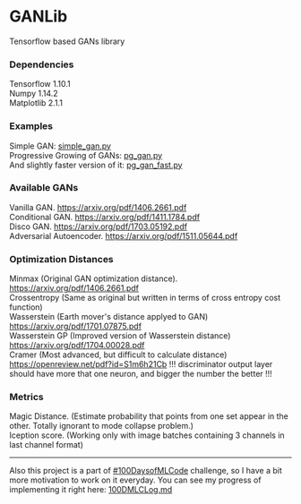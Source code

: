 # GANLib
Tensorflow based GANs library

### Dependencies
Tensorflow 1.10.1  
Numpy 1.14.2  
Matplotlib 2.1.1  

### Examples
Simple GAN: [simple_gan.py](https://github.com/Mylittlerapture/GANLib/blob/master/examples/simple_gan.py)  
Progressive Growing of GANs: [pg_gan.py](https://github.com/Mylittlerapture/GANLib/blob/master/examples/pg_gan.py)  
And slightly faster version of it: [pg_gan_fast.py](https://github.com/Mylittlerapture/GANLib/blob/master/examples/pg_gan_fast.py)

### Available GANs
Vanilla GAN. https://arxiv.org/pdf/1406.2661.pdf  
Conditional GAN. https://arxiv.org/pdf/1411.1784.pdf  
Disco GAN. https://arxiv.org/pdf/1703.05192.pdf  
Adversarial Autoencoder. https://arxiv.org/pdf/1511.05644.pdf

### Optimization Distances
Minmax (Original GAN optimization distance). https://arxiv.org/pdf/1406.2661.pdf  
Crossentropy (Same as original but written in terms of cross entropy cost function)  
Wasserstein (Earth mover's distance applyed to GAN) https://arxiv.org/pdf/1701.07875.pdf  
Wasserstein GP (Improved version of Wasserstein distance) https://arxiv.org/pdf/1704.00028.pdf  
Cramer (Most advanced, but difficult to calculate distance) https://openreview.net/pdf?id=S1m6h21Cb  !!! discriminator output layer should have more that one neuron, and bigger the number the better !!!  

### Metrics
Magic Distance. (Estimate probability that points from one set appear in the other. Totally ignorant to mode collapse problem.)  
Iception score. (Working only with image batches containing 3 channels in last channel format) 

---
Also this project is a part of [#100DaysofMLCode](https://github.com/llSourcell/100_Days_of_ML_Code) challenge, so I have a bit more motivation to work on it everyday. You can see my progress of implementing it right here: [100DMLCLog.md](100DMLCLog.md)
